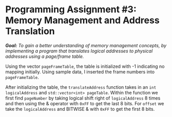 # Programming Assignment #3: Memory Management and Address Translation
_**Goal:** To gain a better understanding of memory management concepts, by implementing a program that translates logical addresses to physical addresses using a page/frame table._


Using the vector `pageFrameTable`, the table is initialized with -1 indicating no mapping initially. Using sample data, I inserted the frame numbers into `pageFrameTable`. 

After initializing the table, the `translateAddress` function takes in an `int logicalAddress` and `std::vector<int> pageTable`. Within the function we first find `pageNumber` by taking logical shift right of `logicalAddress` 8 times and
then using the & operator with `0xFF` to get the last 8 bits. 
For `offset` we take the `logicalAddress` and BITWISE & with `0xFF` to get the first 8 bits.

